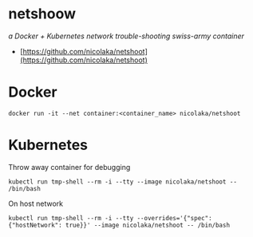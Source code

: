 # netshoow
*a Docker + Kubernetes network trouble-shooting swiss-army container*

* [https://github.com/nicolaka/netshoot](https://github.com/nicolaka/netshoot)

# Docker
```
docker run -it --net container:<container_name> nicolaka/netshoot
```

# Kubernetes
Throw away container for debugging
```
kubectl run tmp-shell --rm -i --tty --image nicolaka/netshoot -- /bin/bash
```

On host network
```
kubectl run tmp-shell --rm -i --tty --overrides='{"spec": {"hostNetwork": true}}' --image nicolaka/netshoot -- /bin/bash
```
